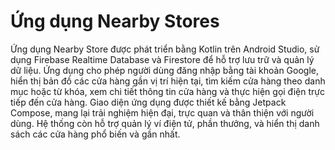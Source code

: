 # Ứng dụng Nearby Stores
Ứng dụng Nearby Store được phát triển bằng Kotlin trên Android Studio, sử dụng Firebase Realtime Database và Firestore để hỗ trợ lưu trữ và quản lý dữ liệu. Ứng dụng cho phép người dùng đăng nhập bằng tài khoản Google, hiển thị bản đồ các cửa hàng gần vị trí hiện tại, tìm kiếm cửa hàng theo danh mục hoặc từ khóa, xem chi tiết thông tin cửa hàng và thực hiện gọi điện trực tiếp đến cửa hàng. Giao diện ứng dụng được thiết kế bằng Jetpack Compose, mang lại trải nghiệm hiện đại, trực quan và thân thiện với người dùng. Hệ thống còn hỗ trợ quản lý ví điện tử, phần thưởng, và hiển thị danh sách các cửa hàng phổ biến và gần nhất.
